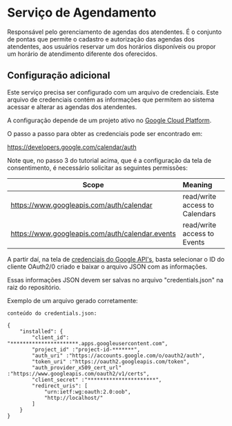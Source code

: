# Serviço de Agendamento

Responsável pelo gerenciamento de agendas dos atendentes. É o conjunto de pontas que permite o cadastro e autorização das agendas dos atendentes, aos usuários reservar um dos horários disponíveis ou propor um horário de atendimento diferente dos oferecidos.

## Configuração adicional

Este serviço precisa ser configurado com um arquivo de credenciais. Este arquivo de credenciais contém as informações que permitem ao sistema acessar e alterar as agendas dos atendentes.

A configuração depende de um projeto ativo no [Google Cloud Platform](https://cloud.google.com/).

O passo a passo para obter as credenciais pode ser encontrado em:

https://developers.google.com/calendar/auth

Note que, no passo 3 do tutorial acima, que é a configuração da tela de consentimento, é necessário solicitar as seguintes permissões:

|Scope | Meaning |
|------|:--------|
|https://www.googleapis.com/auth/calendar|read/write access to Calendars|
|https://www.googleapis.com/auth/calendar.events|read/write access to Events|


A partir daí, na tela de [credenciais do Google API's](ttps://console.developers.google.com/apis/credentials), basta selecionar o ID do cliente OAuth2/0 criado e baixar o arquivo JSON com as informações.

Essas informações JSON devem ser salvas no arquivo "credentials.json" na raiz do repositório.

Exemplo de um arquivo gerado corretamente:

```
conteúdo do credentials.json:

{
    "installed": {
        "client_id": "**********************.apps.googleusercontent.com",
        "project_id" :"project-id-*******",
        "auth_uri" :"https://accounts.google.com/o/oauth2/auth",
        "token_uri" :"https://oauth2.googleapis.com/token",
        "auth_provider_x509_cert_url" :"https://www.googleapis.com/oauth2/v1/certs",
        "client_secret" :"**********************",
        "redirect_uris": [
            "urn:ietf:wg:oauth:2.0:oob",
            "http://localhost/"
        ]
    }
}
```